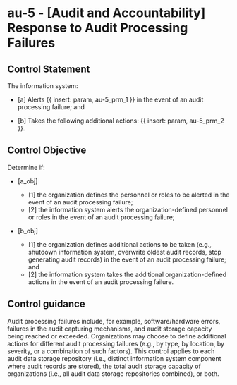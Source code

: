 # au-5 - \[Audit and Accountability\] Response to Audit Processing Failures

## Control Statement

The information system:

- \[a\] Alerts {{ insert: param, au-5_prm_1 }} in the event of an audit processing failure; and

- \[b\] Takes the following additional actions: {{ insert: param, au-5_prm_2 }}.

## Control Objective

Determine if:

- \[a_obj\]

  - \[1\] the organization defines the personnel or roles to be alerted in the event of an audit processing failure;
  - \[2\] the information system alerts the organization-defined personnel or roles in the event of an audit processing failure;

- \[b_obj\]

  - \[1\] the organization defines additional actions to be taken (e.g., shutdown information system, overwrite oldest audit records, stop generating audit records) in the event of an audit processing failure; and
  - \[2\] the information system takes the additional organization-defined actions in the event of an audit processing failure.

## Control guidance

Audit processing failures include, for example, software/hardware errors, failures in the audit capturing mechanisms, and audit storage capacity being reached or exceeded. Organizations may choose to define additional actions for different audit processing failures (e.g., by type, by location, by severity, or a combination of such factors). This control applies to each audit data storage repository (i.e., distinct information system component where audit records are stored), the total audit storage capacity of organizations (i.e., all audit data storage repositories combined), or both.
